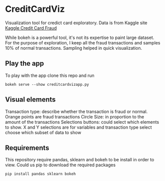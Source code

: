 # CreditCardViz
Visualization tool for credict card exploratory. Data is from Kaggle site
[Kaggle Credit Card Fraud](https://www.kaggle.com/mlg-ulb/creditcardfraud)

While bokeh is a powerful tool, it's not its expertise to paint large dataset. For the purpose of exploration, I keep all the fraud transactions and samples 10% of normal transactions. Sampling helped in quick visualization.

## Play the app
To play with the app clone this repo and run
```
bokeh serve --show creditcardvizapp.py
```

## Visual elements
Transaction type: describe whether the transaction is fraud or normal. Orange points are fraud transactions
Circle Size: in proportion to the amount of the transactions
Selections buttons: could select which elements to show. X and Y selections are for variables and transaction type select choose which subset of data to show


## Requirements

This repository require pandas, sklearn and bokeh to be install in order to view. Could us pip to download the required packages
```
pip install pandas sklearn bokeh
```
